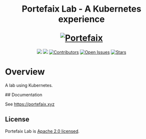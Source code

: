 <h1 align="center">
  <p align="center">Portefaix Lab - A Kubernetes experience</p>
  <a href="https://portefaix.xyz"><img src="https://portefaix.xyz/img/logo.svg" alt="Portefaix"></a>
</h1>

<div align="center">
  <a href="https://github.com/nlamirault/portefaix-lab/actions" alt="Build"><img src="https://github.com/nlamirault/portefaix-lab/workflows/build/badge.svg" /></a>
  <a href="https://kubernetes.io/" alt="k8s"><img src="https://img.shields.io/badge/k8s-v1.19.3-orange" /></a>
  <a href="https://github.com/nlamirault/portefaix-lab/graphs/contributors"><img src="https://img.shields.io/github/contributors/nlamirault/portefaix-lab.svg" alt="Contributors"></a>
  <a href="https://github.com/nlamirault/portefaix-lab/issues"><img src="https://img.shields.io/github/issues-raw/nlamirault/portefaix-lab.svg" alt="Open Issues"></a>
  <a href="https://github.com/nlamirault/portefaix-lab"><img src="https://img.shields.io/github/stars/nlamirault/portefaix-lab?style=social.svg" alt="Stars"></a>
</div>

# Overview

A lab using Kubernetes.

## Documentation

See https://portefaix.xyz

## License

Portefaix Lab is [Apache 2.0 licensed](./LICENSE).